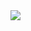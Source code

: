 <img src="https://github.com/FaustoGJS/Treinamento_Java/blob/main/udemy/Aprenda%20JAVA%20em%207%20dias/Certificado/certificado.jpg"/>
